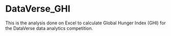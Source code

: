 # DataVerse_GHI
This is the analysis done on Excel to calculate Global Hunger Index (GHI) for the DataVerse data analytics competition.
